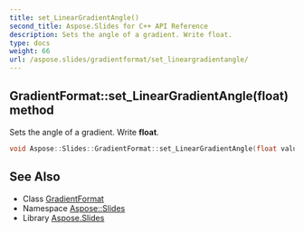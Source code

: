 ```yaml
---
title: set_LinearGradientAngle()
second_title: Aspose.Slides for C++ API Reference
description: Sets the angle of a gradient. Write float.
type: docs
weight: 66
url: /aspose.slides/gradientformat/set_lineargradientangle/
---
```

## GradientFormat::set_LinearGradientAngle(float) method


Sets the angle of a gradient. Write **float**.

```cpp
void Aspose::Slides::GradientFormat::set_LinearGradientAngle(float value) override
```

## See Also

* Class [GradientFormat](../)
* Namespace [Aspose::Slides](../../)
* Library [Aspose.Slides](../../../)